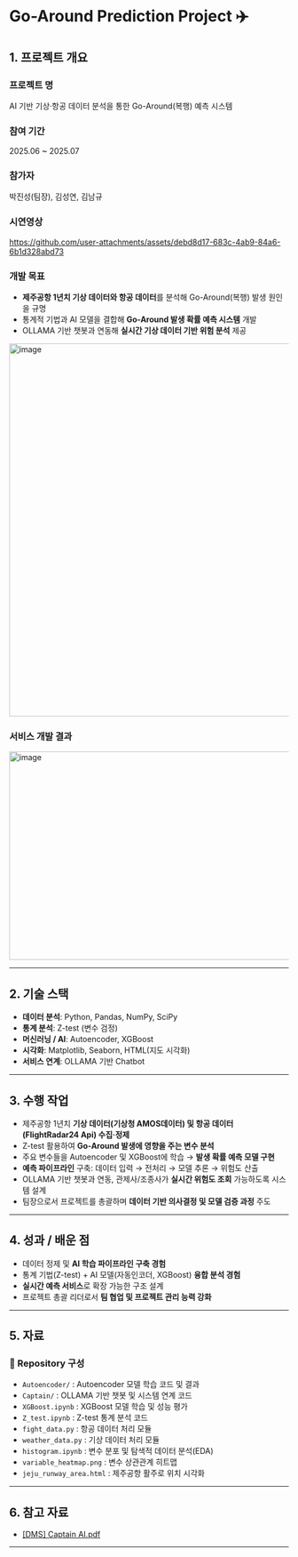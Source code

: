 # Go-Around Prediction Project ✈️  

## 1. 프로젝트 개요  

### 프로젝트 명  
AI 기반 기상·항공 데이터 분석을 통한 Go-Around(복행) 예측 시스템  

### 참여 기간  
2025.06 ~ 2025.07  

### 참가자  
박진성(팀장), 김성연, 김남규

### 시연영상  
https://github.com/user-attachments/assets/debd8d17-683c-4ab9-84a6-6b1d328abd73


### 개발 목표  
- **제주공항 1년치 기상 데이터와 항공 데이터**를 분석해 Go-Around(복행) 발생 원인을 규명  
- 통계적 기법과 AI 모델을 결합해 **Go-Around 발생 확률 예측 시스템** 개발  
- OLLAMA 기반 챗봇과 연동해 **실시간 기상 데이터 기반 위험 분석** 제공
<img width="694" height="671" alt="image" src="https://github.com/user-attachments/assets/e21f2ef6-9707-4b7e-8086-0a5d2f1863e5" />

### 서비스 개발 결과  
<img width="1044" height="375" alt="image" src="https://github.com/user-attachments/assets/0cbda809-dbb0-4b75-aa4a-ed17f596e6ff" />

---

## 2. 기술 스택  
- **데이터 분석**: Python, Pandas, NumPy, SciPy  
- **통계 분석**: Z-test (변수 검정)  
- **머신러닝 / AI**: Autoencoder, XGBoost  
- **시각화**: Matplotlib, Seaborn, HTML(지도 시각화)  
- **서비스 연계**: OLLAMA 기반 Chatbot  

---

## 3. 수행 작업  
- 제주공항 1년치 **기상 데이터(기상청 AMOS데이터) 및 항공 데이터(FlightRadar24 Api) 수집·정제**  
- Z-test 활용하여 **Go-Around 발생에 영향을 주는 변수 분석**  
- 주요 변수들을 Autoencoder 및 XGBoost에 학습 → **발생 확률 예측 모델 구현**  
- **예측 파이프라인** 구축: 데이터 입력 → 전처리 → 모델 추론 → 위험도 산출  
- OLLAMA 기반 챗봇과 연동, 관제사/조종사가 **실시간 위험도 조회** 가능하도록 시스템 설계  
- 팀장으로서 프로젝트를 총괄하며 **데이터 기반 의사결정 및 모델 검증 과정** 주도  

---

## 4. 성과 / 배운 점  
- 데이터 정제 및 **AI 학습 파이프라인 구축 경험**  
- 통계 기법(Z-test) + AI 모델(자동인코더, XGBoost) **융합 분석 경험**  
- **실시간 예측 서비스**로 확장 가능한 구조 설계  
- 프로젝트 총괄 리더로서 **팀 협업 및 프로젝트 관리 능력 강화**  

---

## 5. 자료  

### 📂 Repository 구성  
- `Autoencoder/` : Autoencoder 모델 학습 코드 및 결과  
- `Captain/` : OLLAMA 기반 챗봇 및 시스템 연계 코드  
- `XGBoost.ipynb` : XGBoost 모델 학습 및 성능 평가  
- `Z_test.ipynb` : Z-test 통계 분석 코드  
- `fight_data.py` : 항공 데이터 처리 모듈  
- `weather_data.py` : 기상 데이터 처리 모듈  
- `histogram.ipynb` : 변수 분포 및 탐색적 데이터 분석(EDA)  
- `variable_heatmap.png` : 변수 상관관계 히트맵  
- `jeju_runway_area.html` : 제주공항 활주로 위치 시각화  

---

## 6. 참고 자료  
- [[DMS] Captain AI.pdf](./DMS.Captain.AI.pdf)


---
